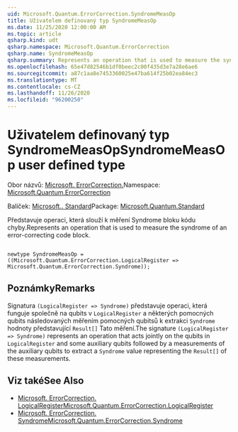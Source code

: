 ```yaml
---
uid: Microsoft.Quantum.ErrorCorrection.SyndromeMeasOp
title: Uživatelem definovaný typ SyndromeMeasOp
ms.date: 11/25/2020 12:00:00 AM
ms.topic: article
qsharp.kind: udt
qsharp.namespace: Microsoft.Quantum.ErrorCorrection
qsharp.name: SyndromeMeasOp
qsharp.summary: Represents an operation that is used to measure the syndrome of an error-correcting code block.
ms.openlocfilehash: 65e47d82546b1df0beec2c00f435d3e7a28e6ae6
ms.sourcegitcommit: a87c1aa8e7453360025e47ba614f25b02ea84ec3
ms.translationtype: MT
ms.contentlocale: cs-CZ
ms.lasthandoff: 11/26/2020
ms.locfileid: "96200250"
---
```

# <a name="syndromemeasop-user-defined-type"></a><span data-ttu-id="2d6d5-102">Uživatelem definovaný typ SyndromeMeasOp</span><span class="sxs-lookup"><span data-stu-id="2d6d5-102">SyndromeMeasOp user defined type</span></span>

<span data-ttu-id="2d6d5-103">Obor názvů: [Microsoft. ErrorCorrection.](xref:Microsoft.Quantum.ErrorCorrection)</span><span class="sxs-lookup"><span data-stu-id="2d6d5-103">Namespace: [Microsoft.Quantum.ErrorCorrection](xref:Microsoft.Quantum.ErrorCorrection)</span></span>

<span data-ttu-id="2d6d5-104">Balíček: [Microsoft.. Standard](https://nuget.org/packages/Microsoft.Quantum.Standard)</span><span class="sxs-lookup"><span data-stu-id="2d6d5-104">Package: [Microsoft.Quantum.Standard](https://nuget.org/packages/Microsoft.Quantum.Standard)</span></span>


<span data-ttu-id="2d6d5-105">Představuje operaci, která slouží k měření Syndrome bloku kódu chyby.</span><span class="sxs-lookup"><span data-stu-id="2d6d5-105">Represents an operation that is used to measure the syndrome of an error-correcting code block.</span></span>

```qsharp

newtype SyndromeMeasOp = ((Microsoft.Quantum.ErrorCorrection.LogicalRegister => Microsoft.Quantum.ErrorCorrection.Syndrome));
```



## <a name="remarks"></a><span data-ttu-id="2d6d5-106">Poznámky</span><span class="sxs-lookup"><span data-stu-id="2d6d5-106">Remarks</span></span>

<span data-ttu-id="2d6d5-107">Signatura `(LogicalRegister => Syndrome)` představuje operaci, která funguje společně na qubits v `LogicalRegister` a některých pomocných qubits následovaných měřením pomocných qubitsů k extrakci `Syndrome` hodnoty představující `Result[]` Tato měření.</span><span class="sxs-lookup"><span data-stu-id="2d6d5-107">The signature `(LogicalRegister => Syndrome)` represents an operation that acts jointly on the qubits in `LogicalRegister` and some auxiliary qubits followed by a measurements of the auxiliary qubits to extract a `Syndrome` value representing the `Result[]` of these measurements.</span></span>

## <a name="see-also"></a><span data-ttu-id="2d6d5-108">Viz také</span><span class="sxs-lookup"><span data-stu-id="2d6d5-108">See Also</span></span>

- [<span data-ttu-id="2d6d5-109">Microsoft. ErrorCorrection. LogicalRegister</span><span class="sxs-lookup"><span data-stu-id="2d6d5-109">Microsoft.Quantum.ErrorCorrection.LogicalRegister</span></span>](xref:Microsoft.Quantum.ErrorCorrection.LogicalRegister)
- [<span data-ttu-id="2d6d5-110">Microsoft. ErrorCorrection. Syndrome</span><span class="sxs-lookup"><span data-stu-id="2d6d5-110">Microsoft.Quantum.ErrorCorrection.Syndrome</span></span>](xref:Microsoft.Quantum.ErrorCorrection.Syndrome)